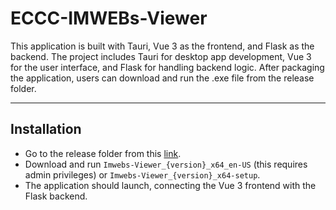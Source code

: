 # ECCC-IMWEBs-Viewer

This application is built with Tauri, Vue 3 as the frontend, and Flask as the backend. The project includes Tauri for desktop app development, Vue 3 for the user interface, and Flask for handling backend logic. After packaging the application, users can download and run the .exe file from the release folder.

---

## Installation

- Go to the release folder from this [link](https://mcmasteru365-my.sharepoint.com/:f:/g/personal/shahv47_mcmaster_ca/EpUkfRHvaldJv-w40D-CyP8BgdXqgzPoMrywj5u1dA_3Nw).
- Download and run `Imwebs-Viewer_{version}_x64_en-US` (this requires admin privileges) or `Imwebs-Viewer_{version}_x64-setup`.
- The application should launch, connecting the Vue 3 frontend with the Flask backend.
